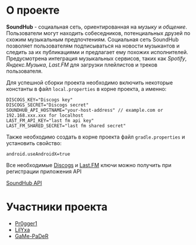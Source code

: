 # О проекте
**SoundHub** - социальная сеть, ориентированная на *музыку* и *общение*.
Пользователи могут находить собеседников, потенциальных друзей по схожим музыкальным предпочтениям.
Социальная сеть SoundHub позволяет пользователям подписываться на новости музыкантов и следить за их публикациями и предлагает ему похожих исполнителей.
Предусмотрена интеграция музыкальных сервисов, таких как *Spotify*, *Яндекс.Музыка*, *Last.FM* для загрузки плейлистов и треков пользователя.

Для успешной сборки проекта необходимо включить некоторые константы в файл `local.properties` в корне проекта, а именно:
```properties
DISCOGS_KEY="Discogs key"
DISCOGS_SECRET="Discogs secret"
SOUNDHUB_API_HOSTNAME="your-host-address" // example.com or 192.168.xxx.xxx for localhost
LAST_FM_API_KEY="last fm api key"
LAST_FM_SHARED_SECRET="last fm shared secret"
```

 Также необходимо создать в корне проекта файл `gradle.properties` и установить свойство:
```properties
android.useAndroidX=true
```

Все необходимые [Discogs](https://www.discogs.com/ru/applications/edit) и [Last.FM](https://www.last.fm/api/accounts?suspend=1) ключи можно получить при регистрации приложения API

[SoundHub API](https://github.com/LilYxa/soundhub-api)
# Участники проекта
- [Pr0gger1](https://github.com/Pr0gger1/)
- [LilYxa](https://github.com/LilYxa)
- [GaMe-PaDeR](https://github.com/GaMe-PaDeR)